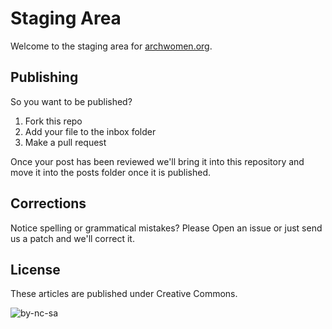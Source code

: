 # Staging Area

Welcome to the staging area for [archwomen.org][women].

  [women]: http://archwomen.org/index.php

## Publishing

So you want to be published?

1. Fork this repo
2. Add your file to the inbox folder
3. Make a pull request

Once your post has been reviewed we'll bring it into this repository and
move it into the posts folder once it is published.

## Corrections

Notice spelling or grammatical mistakes? Please Open an issue or just
send us a patch and we'll correct it.

## License

These articles are published under Creative Commons.

![by-nc-sa](http://i.creativecommons.org/l/by-nc-sa/3.0/88x31.png)
